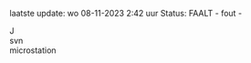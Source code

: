 laatste update: 
wo 08-11-2023  2:42   uur 
Status: FAALT - fout - 
<div class="service R">J</div><div class="service R">svn</div><div class="service Y">microstation</div>